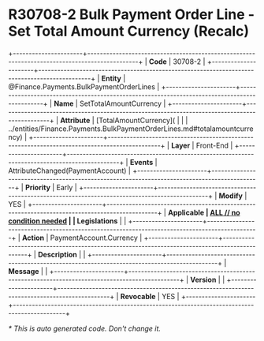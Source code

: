 ﻿---
erp.type: front-end-business-rule
erp.entity: Finance.Payments.BulkPaymentOrderLines
---

# R30708-2 Bulk Payment Order Line - Set Total Amount Currency (Recalc)
+----------------------+----------------------------------------------------------------------------------------------+
| **Code**             | 30708-2                                                                                      |
+----------------------+----------------------------------------------------------------------------------------------+
| **Entity**           | @Finance.Payments.BulkPaymentOrderLines                                                      |
+----------------------+----------------------------------------------------------------------------------------------+
| **Name**             | SetTotalAmountCurrency                                                                       |
+----------------------+----------------------------------------------------------------------------------------------+
| **Attribute**        | [TotalAmountCurrency](                                                                       |
|                      | ../entities/Finance.Payments.BulkPaymentOrderLines.md#totalamountcurrency)                   |
+----------------------+----------------------------------------------------------------------------------------------+
| **Layer**            | Front-End                                                                                    |
+----------------------+----------------------------------------------------------------------------------------------+
| **Events**           | AttributeChanged(PaymentAccount)                                                             |
+----------------------+----------------------------------------------------------------------------------------------+
| **Priority**         | Early                                                                                        |
+----------------------+----------------------------------------------------------------------------------------------+
| **Modify**           | YES                                                                                          |
+----------------------+----------------------------------------------------------------------------------------------+
| **Applicable         | [ALL // no condition needed](xref:applicable-legislations)                                   |
| Legislations**       |                                                                                              |
+----------------------+----------------------------------------------------------------------------------------------+
| **Action**           | PaymentAccount.Currency                                                                      |
+----------------------+----------------------------------------------------------------------------------------------+
| **Description**      |                                                                                              |
+----------------------+----------------------------------------------------------------------------------------------+
| **Message**          |                                                                                              |
+----------------------+----------------------------------------------------------------------------------------------+
| **Version**          |                                                                                              |
+----------------------+----------------------------------------------------------------------------------------------+
| **Revocable**        | YES                                                                                          |
+----------------------+----------------------------------------------------------------------------------------------+

*\* This is auto generated code. Don't change it.*
